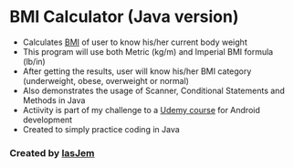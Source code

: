 # BMI Calculator (Java version)
* Calculates [BMI](https://www.thecalculatorsite.com/articles/health/bmi-formula-for-bmi-calculations.php) of user to know his/her current body weight
* This program will use both Metric (kg/m) and Imperial BMI formula (lb/in)
* After getting the results, user will know his/her BMI category (underweight, obese, overweight or normal)
* Also demonstrates the usage of Scanner, Conditional Statements and Methods in Java
* Actiivity is part of my challenge to a [Udemy course](https://www.udemy.com/android-app-development-with-java) for Android development
* Created to simply practice coding in Java 

### Created by [IasJem](https://github.com/iasjem)